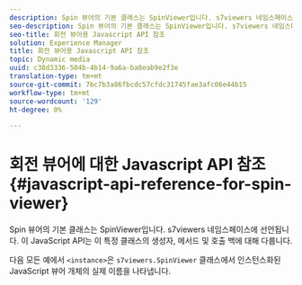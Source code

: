 ```yaml
---
description: Spin 뷰어의 기본 클래스는 SpinViewer입니다. s7viewers 네임스페이스에 선언됩니다. 이 JavaScript API는 이 특정 클래스의 생성자, 메서드 및 호출 백에 대해 다룹니다.
seo-description: Spin 뷰어의 기본 클래스는 SpinViewer입니다. s7viewers 네임스페이스에 선언됩니다. 이 JavaScript API는 이 특정 클래스의 생성자, 메서드 및 호출 백에 대해 다룹니다.
seo-title: 회전 뷰어용 Javascript API 참조
solution: Experience Manager
title: 회전 뷰어용 Javascript API 참조
topic: Dynamic media
uuid: c38d3336-504b-4b14-9a6a-ba8eab9e2f3e
translation-type: tm+mt
source-git-commit: 7bc7b3a86fbcdc57cfdc31745fae3afc06e44b15
workflow-type: tm+mt
source-wordcount: '129'
ht-degree: 0%

---
```



# 회전 뷰어에 대한 Javascript API 참조{#javascript-api-reference-for-spin-viewer}

Spin 뷰어의 기본 클래스는 SpinViewer입니다. s7viewers 네임스페이스에 선언됩니다. 이 JavaScript API는 이 특정 클래스의 생성자, 메서드 및 호출 백에 대해 다룹니다.

다음 모든 예에서 `<instance>`은 `s7viewers.SpinViewer` 클래스에서 인스턴스화된 JavaScript 뷰어 개체의 실제 이름을 나타냅니다.
